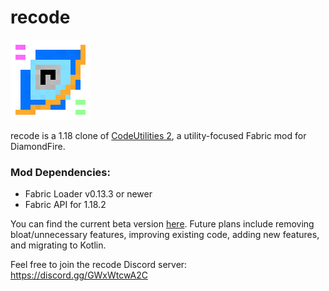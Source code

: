 # recode
![logo](logo.png)

recode is a 1.18 clone of [CodeUtilities 2](https://github.com/CodeUtilities/CodeUtilities-2.0), a utility-focused Fabric mod for DiamondFire.

### Mod Dependencies:
- Fabric Loader v0.13.3 or newer
- Fabric API for 1.18.2

You can find the current beta version [here](https://github.com/homchom/recode/releases). Future plans include removing bloat/unnecessary features, improving existing code, adding new features, and migrating to Kotlin.

Feel free to join the recode Discord server: https://discord.gg/GWxWtcwA2C
